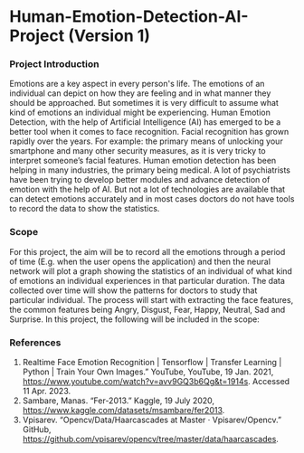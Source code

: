 # Human-Emotion-Detection-AI-Project (Version 1)

<h3>Project Introduction </h3> 
Emotions are a key aspect in every person's life. The emotions of an individual can depict on how they are feeling and in what manner they should be approached. But sometimes it is very difficult to assume what kind of emotions an individual might be experiencing. Human Emotion Detection, with the help of Artificial Intelligence (AI) has emerged to be a better tool when it comes to face recognition. Facial recognition has grown rapidly over the years. For example: the primary means of unlocking your smartphone and many other security measures, as it is very tricky to interpret someone’s facial features. Human emotion detection has been helping in many industries, the primary being medical. A lot of psychiatrists have been trying to develop better modules and advance detection of emotion with the help of AI. But not a lot of technologies are available that can detect emotions accurately and in most cases doctors do not have tools to record the data to show the statistics.

<h3> Scope </h3>

For this project, the aim will be to record all the emotions through a period of time (E.g. when the user opens the application) and then the neural network will plot a graph showing the statistics of an individual of what kind of emotions an individual experiences in that particular duration. The data collected over time will show the patterns for doctors to study that particular individual. The process will start with extracting the face features, the common features being Angry, Disgust, Fear, Happy, Neutral, Sad and Surprise. In this project, the following will be included in the scope:

<h3> References </h3>

1. Realtime Face Emotion Recognition | Tensorflow | Transfer Learning | Python | Train Your Own Images.” YouTube, YouTube, 19 Jan. 2021,
https://www.youtube.com/watch?v=avv9GQ3b6Qg&t=1914s. Accessed 11 Apr. 2023.
2. Sambare, Manas. “Fer-2013.” Kaggle, 19 July 2020, https://www.kaggle.com/datasets/msambare/fer2013.
3. Vpisarev. “Opencv/Data/Haarcascades at Master · Vpisarev/Opencv.” GitHub, https://github.com/vpisarev/opencv/tree/master/data/haarcascades.

